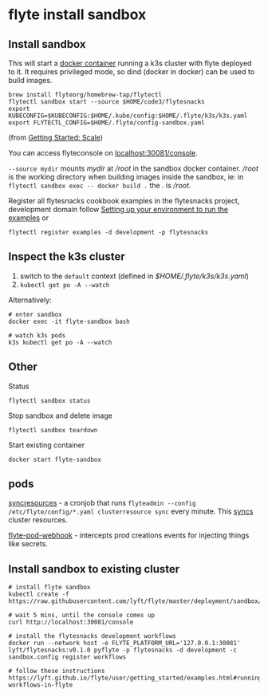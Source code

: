 # flyte install sandbox

## Install sandbox

This will start a [docker container](https://github.com/flyteorg/flyte/blob/2438f30f3c94c49866eefd992937fec8bea9718e/docker/sandbox/Dockerfile) running a k3s cluster with flyte deployed to it. It requires privileged mode, so dind (docker in docker) can be used to build images.

```
brew install flyteorg/homebrew-tap/flytectl
flytectl sandbox start --source $HOME/code3/flytesnacks
export KUBECONFIG=$KUBECONFIG:$HOME/.kube/config:$HOME/.flyte/k3s/k3s.yaml
export FLYTECTL_CONFIG=$HOME/.flyte/config-sandbox.yaml
```

(from [Getting Started: Scale](https://docs.flyte.org/en/stable/getting_started_scale.html))

You can access flyteconsole on [localhost:30081/console](http://localhost:30081/console).

`--source mydir` mounts _mydir_ at _/root_ in the sandbox docker container. _/root_ is the working directory when building images inside the sandbox, ie: in `flytectl sandbox exec -- docker build .` the _._ is _/root_.

Register all flytesnacks cookbook examples in the flytesnacks project, development domain follow [Setting up your environment to run the examples](https://docs.flyte.org/projects/cookbook/en/latest/#setting-up-your-environment-to-run-the-examples) or

```
flytectl register examples -d development -p flytesnacks
```

## Inspect the k3s cluster

1. switch to the `default` context (defined in _$HOME/.flyte/k3s/k3s.yaml_)
1. `kubectl get po -A --watch`

Alternatively:

```
# enter sandbox
docker exec -it flyte-sandbox bash

# watch k3s pods
k3s kubectl get po -A --watch
```

## Other

Status

```
flytectl sandbox status
```

Stop sandbox and delete image

```
flytectl sandbox teardown
```

Start existing container

```
docker start flyte-sandbox
```

## pods

[syncresources](https://github.com/flyteorg/flyte/blob/master/kustomize/base/admindeployment/clustersync/cron.yaml) - a cronjob that runs `flyteadmin --config /etc/flyte/config/*.yaml clusterresource sync` every minute. This [syncs](https://github.com/flyteorg/flyteadmin/blob/2d81c1eec24cffb43346b56fc0017fd29db33a38/cmd/entrypoints/clusterresource.go#L71) cluster resources.

[flyte-pod-webhook](https://github.com/flyteorg/flytepropeller/blob/b2af2cdb411c25be5659160cb97b0a3ab6234f61/pkg/webhook/pod.go) - intercepts prod creations events for injecting things like secrets.

## Install sandbox to existing cluster

```
# install flyte sandbox
kubectl create -f https://raw.githubusercontent.com/lyft/flyte/master/deployment/sandbox/flyte_generated.yaml

# wait 5 mins, until the console comes up
curl http://localhost:30081/console

# install the flytesnacks development workflows
docker run --network host -e FLYTE_PLATFORM_URL='127.0.0.1:30081' lyft/flytesnacks:v0.1.0 pyflyte -p flytesnacks -d development -c sandbox.config register workflows

# follow these instructions https://lyft.github.io/flyte/user/getting_started/examples.html#running-workflows-in-flyte
```
